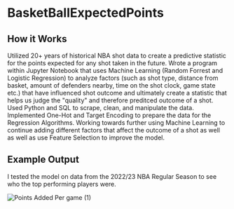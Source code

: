 # BasketBallExpectedPoints

## How it Works
Utilized 20+ years of historical NBA shot data to create a predictive statistic for the points expected for any shot taken in the future.
Wrote a program within Jupyter Notebook that uses Machine Learning (Random Forrest and Logistic Regression) to analyze factors (such as shot type, distance from basket, amount of defenders nearby, time on the shot clock, game state etc.) that have influenced shot outcome and ultimately create a statistic that helps us judge the "quality" and therefore preditced outcome of a shot.
Used Python and SQL to scrape, clean, and manipulate the data. Implemented One-Hot and Target Encoding to prepare the data for the Regression Algorithms.
Working towards further using Machine Learning to continue adding different factors that affect the outcome of a shot as well as well as use Feature Selection to improve the model.

## Example Output
I tested the model on data from the 2022/23 NBA Regular Season to see who the top performing players were.

![Points Added Per game (1)](https://github.com/AtharvaBeesen/BasketBallExpectedPoints/assets/86427671/da29bea8-b36a-4932-89b3-c604f94c7a59)
